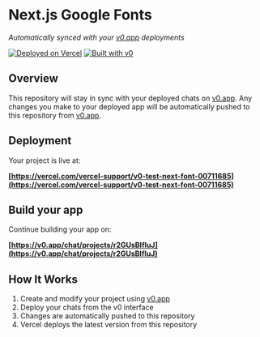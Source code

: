 # Next.js Google Fonts

*Automatically synced with your [v0.app](https://v0.app) deployments*

[![Deployed on Vercel](https://img.shields.io/badge/Deployed%20on-Vercel-black?style=for-the-badge&logo=vercel)](https://vercel.com/vercel-support/v0-test-next-font-00711685)
[![Built with v0](https://img.shields.io/badge/Built%20with-v0.app-black?style=for-the-badge)](https://v0.app/chat/projects/r2GUsBlfIuJ)

## Overview

This repository will stay in sync with your deployed chats on [v0.app](https://v0.app).
Any changes you make to your deployed app will be automatically pushed to this repository from [v0.app](https://v0.app).

## Deployment

Your project is live at:

**[https://vercel.com/vercel-support/v0-test-next-font-00711685](https://vercel.com/vercel-support/v0-test-next-font-00711685)**

## Build your app

Continue building your app on:

**[https://v0.app/chat/projects/r2GUsBlfIuJ](https://v0.app/chat/projects/r2GUsBlfIuJ)**

## How It Works

1. Create and modify your project using [v0.app](https://v0.app)
2. Deploy your chats from the v0 interface
3. Changes are automatically pushed to this repository
4. Vercel deploys the latest version from this repository
